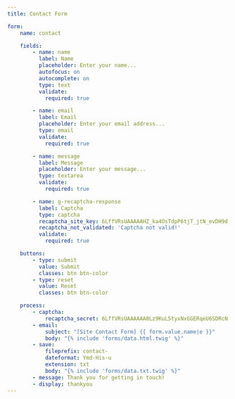 ```yaml
---
title: Contact Form

form:
    name: contact

    fields:
        - name: name
          label: Name
          placeholder: Enter your name...
          autofocus: on
          autocomplete: on
          type: text
          validate:
            required: true

        - name: email
          label: Email
          placeholder: Enter your email address...
          type: email
          validate:
            required: true

        - name: message
          label: Message
          placeholder: Enter your message...
          type: textarea
          validate:
            required: true

        - name: g-recaptcha-response
          label: Captcha
          type: captcha
          recaptcha_site_key: 6LffVRsUAAAAAHZ_ka4OsTdpP6tjT_jtN_evDH9d
          recaptcha_not_validated: 'Captcha not valid!'
          validate:
            required: true

    buttons:
        - type: submit
          value: Submit
          classes: btn btn-color
        - type: reset
          value: Reset
          classes: btn btn-color

    process:
        - captcha:
            recaptcha_secret: 6LffVRsUAAAAAA8Lz9KuL5tyxNxGGERqeU6SDRcN
        - email:
            subject: "[Site Contact Form] {{ form.value.name|e }}"
            body: "{% include 'forms/data.html.twig' %}"
        - save:
            fileprefix: contact-
            dateformat: Ymd-His-u
            extension: txt
            body: "{% include 'forms/data.txt.twig' %}"
        - message: Thank you for getting in touch!
        - display: thankyou
---
```


